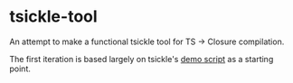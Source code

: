 # tsickle-tool

An attempt to make a functional tsickle tool for TS -> Closure compilation.

The first iteration is based largely on tsickle's [demo script](https://github.com/angular/tsickle/tree/master/demo) as a starting point.

